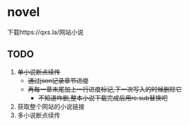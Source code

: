 # novel
下载https://qxs.la/网站小说

## TODO

1. ~~单小说断点续传~~
   - ~~通过json记录章节进度~~
   - ~~再每一章末尾加上一行进度标记,下一次写入的时候删除它~~
      - ~~不知道咋删,整本小说下载完成后用re.sub替换吧~~
2. 获取整个网站的小说链接
3. 多小说断点续传

